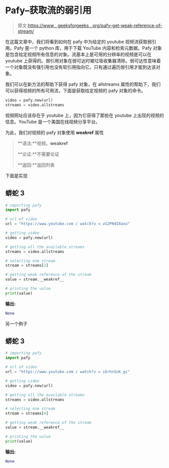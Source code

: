 # Pafy–获取流的弱引用

> 原文:[https://www . geeksforgeeks . org/pafy-get-weak-reference-of-stream/](https://www.geeksforgeeks.org/pafy-getting-weak-reference-of-stream/)

在这篇文章中，我们将看到如何在 pafy 中为给定的 youtube 视频流获取弱引用。Pafy 是一个 python 库，用于下载 YouTube 内容和检索元数据。Pafy 对象是包含给定视频所有信息的对象。流基本上是可用的分辨率的视频是可以在 youtube 上获得的。弱引用对象在弱可达时被垃圾收集器清除。弱可达性意味着一个对象既没有强引用也没有软引用指向它。只有通过遍历弱引用才能到达该对象。

我们可以在新方法的帮助下获得 pafy 对象，在 allstreams 属性的帮助下，我们可以获得视频的所有可用流，下面是获取给定视频的 pafy 对象的命令。

```py
video = pafy.new(url)
streams = video.allstreams
```

视频网址应该存在于 youtube 上，因为它获得了那些在 youtube 上出现的视频的信息。YouTube 是一个美国在线视频分享平台。

为此，我们对视频的 pafy 对象使用 __weakref__ 属性

> **语法:**视频。__weakref__
> 
> **论证:**不需要论证
> 
> **返回:**返回列表

下面是实现

## 蟒蛇 3

```py
# importing pafy
import pafy

# url of video
url = "https://www.youtube.com / watch?v = vG2PNdI8axo"

# getting video
video = pafy.new(url)

# getting all the available streams
streams = video.allstreams

# selecting one stream
stream = streams[2]

# getting weak reference of the stream
value = stream.__weakref__

# printing the value
print(value)
```

**输出:**

```py
None
```

另一个例子

## 蟒蛇 3

```py
# importing pafy
import pafy

# url of video
url = "https://www.youtube.com / watch?v = i6rhnSoK_gc"

# getting video
video = pafy.new(url)

# getting all the available streams
streams = video.allstreams

# selecting one stream
stream = streams[4]

# getting weak reference of the stream
value = stream.__weakref__

# printing the value
print(value)
```

**输出:**

```py
None
```